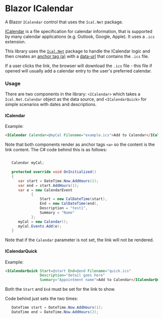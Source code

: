 # Blazor ICalendar

A Blazor `ICalendar` control that uses the `Ical.Net` package.

[ICalendar](https://en.wikipedia.org/wiki/ICalendar) is a file specification for calendar information, that is supported by many calendar applications (e.g. Outlook, Google, Apple). It uses a `.ics` extension.

This library uses the [`Ical.Net`](https://github.com/rianjs/ical.net) package to handle the ICalendar logic and then creates an [anchor tag (a)](https://developer.mozilla.org/en-US/docs/Web/HTML/Element/a) with a [data-url](https://developer.mozilla.org/en-US/docs/Web/HTTP/Basics_of_HTTP/Data_URIs) that contains the `.ics` file.

If a user clicks the link, the browser will download the `.ics` file - this file if opened will usually add a calendar entry to the user's preferred calendar.

### Usage

There are two components in the library: `<ICalendar>` which takes a `Ical.Net.Calendar` object as the data source, and `<ICalendarQuick>` for simple scenarios with dates and descriptions.

#### ICalendar

Example:
```html
<ICalendar Calendar=@myCal Filename="example.ics">Add to Calendar</ICalendar>
```
Note that both components render as anchor tags `<a>` so the content is the link content. The C# code behind this is as follows:
```c#

   Calendar myCal;
    
   protected override void OnInitialized()
   {
      var start = DateTime.Now.AddHours(1);
      var end = start.AddHours(1);
      var e = new CalendarEvent
            {
                Start = new CalDateTime(start),
                End = new CalDateTime(end),
                Description = "test1",
                Summary = "Name"
            };
      myCal = new Calendar();
      myCal.Events.Add(e);
   }
```
Note that if the `Calendar` parameter is not set, the link will not be rendered.

#### ICalendarQuick

Example:
```html
<ICalendarQuick Start=@start End=@end Filename="quick.ics"
                Description="detail goes here" 
                Summary="Appointment name">Add to Calendar</ICalendarQuick>
```
Both the `Start` and `End` must be set for the link to show. 

Code behind just sets the two times:
```c#
   DateTime start = DateTime.Now.AddHours(1);
   DateTime end = DateTime.Now.AddHours(2);
    
```